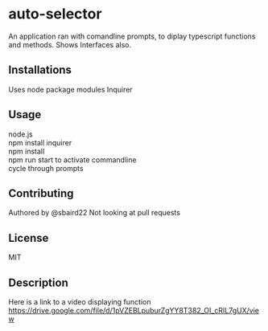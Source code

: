 # auto-selector
An application ran with comandline prompts, to diplay typescript functions and methods. Shows Interfaces also.

## Installations 
Uses node package modules
Inquirer

## Usage 
node.js   
npm install inquirer  
npm install  
npm run start to activate commandline  
cycle through prompts

## Contributing
Authored by @sbaird22
Not looking at pull requests

## License
MIT

## Description
Here is a link to a video displaying function 
https://drive.google.com/file/d/1pVZEBLpuburZgYY8T382_OI_cRIL7gUX/view

